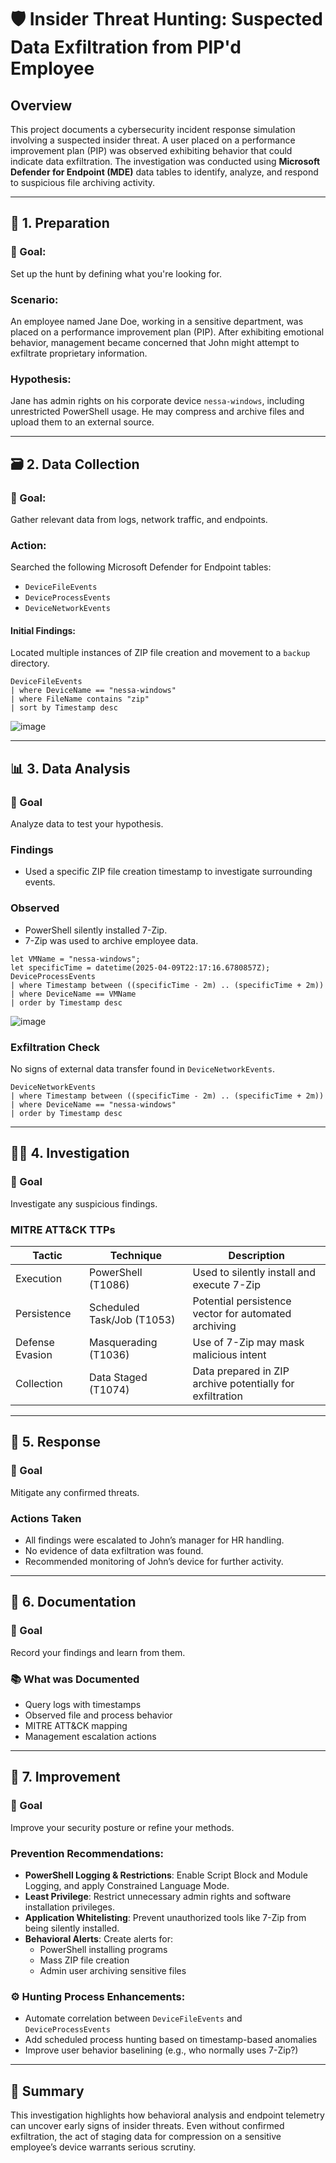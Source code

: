 # 🛡️ Insider Threat Hunting: Suspected Data Exfiltration from PIP'd Employee

## Overview

This project documents a cybersecurity incident response simulation involving a suspected insider threat. A user placed on a performance improvement plan (PIP) was observed exhibiting behavior that could indicate data exfiltration. The investigation was conducted using **Microsoft Defender for Endpoint (MDE)** data tables to identify, analyze, and respond to suspicious file archiving activity.

---

## 🧭 1. Preparation

### 🎯 Goal:
Set up the hunt by defining what you're looking for.

### Scenario:
An employee named Jane Doe, working in a sensitive department, was placed on a performance improvement plan (PIP). After exhibiting emotional behavior, management became concerned that John might attempt to exfiltrate proprietary information.

### Hypothesis:
Jane has admin rights on his corporate device `nessa-windows`, including unrestricted PowerShell usage. He may compress and archive files and upload them to an external source.

---

## 🗃️ 2. Data Collection

### 🎯 Goal:
Gather relevant data from logs, network traffic, and endpoints.

### Action:
Searched the following Microsoft Defender for Endpoint tables:

- `DeviceFileEvents`
- `DeviceProcessEvents`
- `DeviceNetworkEvents`

#### Initial Findings:
Located multiple instances of ZIP file creation and movement to a `backup` directory.

```kql
DeviceFileEvents
| where DeviceName == "nessa-windows"
| where FileName contains "zip"
| sort by Timestamp desc
```

![image](https://github.com/user-attachments/assets/88f85eb0-3029-42a2-a826-ef7c425a26c2)

---

## 📊 3. Data Analysis

### 🎯 Goal
Analyze data to test your hypothesis.

### Findings
- Used a specific ZIP file creation timestamp to investigate surrounding events.

### Observed
- PowerShell silently installed 7-Zip.
- 7-Zip was used to archive employee data.

```kql
let VMName = "nessa-windows";
let specificTime = datetime(2025-04-09T22:17:16.6780857Z);
DeviceProcessEvents
| where Timestamp between ((specificTime - 2m) .. (specificTime + 2m))
| where DeviceName == VMName
| order by Timestamp desc
```

![image](https://github.com/user-attachments/assets/fb819125-c06e-454d-bd19-3261f9af6124)


### Exfiltration Check

No signs of external data transfer found in `DeviceNetworkEvents`.

```kql
DeviceNetworkEvents
| where Timestamp between ((specificTime - 2m) .. (specificTime + 2m))
| where DeviceName == "nessa-windows"
| order by Timestamp desc
```

---

## 🕵️‍♂️ 4. Investigation

### 🎯 Goal
Investigate any suspicious findings.

### MITRE ATT&CK TTPs

| Tactic          | Technique                  | Description                                               |
|-----------------|----------------------------|-----------------------------------------------------------|
| Execution       | PowerShell (T1086)         | Used to silently install and execute 7-Zip                |
| Persistence     | Scheduled Task/Job (T1053) | Potential persistence vector for automated archiving      |
| Defense Evasion | Masquerading (T1036)       | Use of 7-Zip may mask malicious intent                    |
| Collection      | Data Staged (T1074)        | Data prepared in ZIP archive potentially for exfiltration |


---

## 🚨 5. Response

### 🎯 Goal  
Mitigate any confirmed threats.

### Actions Taken
- All findings were escalated to John’s manager for HR handling.  
- No evidence of data exfiltration was found.  
- Recommended monitoring of John’s device for further activity.

---

## 📝 6. Documentation

### 🎯 Goal  
Record your findings and learn from them.

### 📚 What was Documented
- Query logs with timestamps  
- Observed file and process behavior  
- MITRE ATT&CK mapping  
- Management escalation actions

---

## 🔄 7. Improvement

### 🎯 Goal  
Improve your security posture or refine your methods.

### Prevention Recommendations:
- **PowerShell Logging & Restrictions**: Enable Script Block and Module Logging, and apply Constrained Language Mode.  
- **Least Privilege**: Restrict unnecessary admin rights and software installation privileges.  
- **Application Whitelisting**: Prevent unauthorized tools like 7-Zip from being silently installed.  
- **Behavioral Alerts**: Create alerts for:
  - PowerShell installing programs
  - Mass ZIP file creation
  - Admin user archiving sensitive files

### ⚙️ Hunting Process Enhancements:
- Automate correlation between `DeviceFileEvents` and `DeviceProcessEvents`
- Add scheduled process hunting based on timestamp-based anomalies
- Improve user behavior baselining (e.g., who normally uses 7-Zip?)

---

## 📌 Summary

This investigation highlights how behavioral analysis and endpoint telemetry can uncover early signs of insider threats. Even without confirmed exfiltration, the act of staging data for compression on a sensitive employee’s device warrants serious scrutiny.


